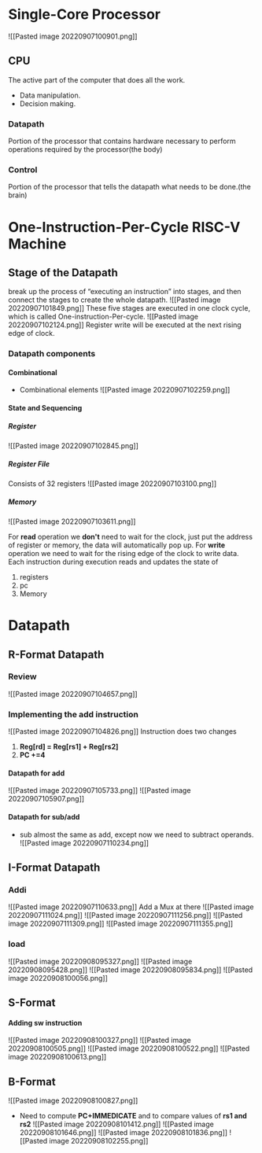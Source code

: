 
# Single-Core Processor
![[Pasted image 20220907100901.png]]
## CPU
The active part of the computer that does all the work.
* Data manipulation.
* Decision making.
### Datapath
Portion of the processor that contains hardware necessary to perform operations required by the processor(the body)
### Control
Portion of the processor that tells the datapath what needs to be done.(the brain)
# One-Instruction-Per-Cycle RISC-V Machine
## Stage of the Datapath
break up the process of “executing an instruction” into stages, and then connect the stages to create the whole datapath.
![[Pasted image 20220907101849.png]]
These five stages are executed in one clock cycle, which is called One-instruction-Per-cycle.
![[Pasted image 20220907102124.png]]
Register write will be executed at the next rising edge of clock.
### Datapath components
#### Combinational
* Combinational elements
![[Pasted image 20220907102259.png]]
#### State and Sequencing
##### Register
![[Pasted image 20220907102845.png]]
##### Register File
Consists of 32 registers
![[Pasted image 20220907103100.png]]
##### Memory
![[Pasted image 20220907103611.png]]

For **read** operation we **don't** need to wait for the clock, just put the address of register or memory, the data will automatically pop up.
For **write** operation we need to wait for the rising edge of the clock to write data.
Each instruction during execution reads and updates the state of
1. registers
2. pc
3. Memory

# Datapath
## R-Format Datapath
### Review
![[Pasted image 20220907104657.png]]
### Implementing the add instruction
![[Pasted image 20220907104826.png]]
Instruction does two changes
1. **Reg[rd] = Reg[rs1] + Reg[rs2]** 
2. **PC +=4** 
#### Datapath for add
![[Pasted image 20220907105733.png]]
![[Pasted image 20220907105907.png]]
#### Datapath for sub/add
* sub almost the same as add, except now we need to subtract operands.
![[Pasted image 20220907110234.png]]

## I-Format Datapath
### Addi
![[Pasted image 20220907110633.png]]
Add a Mux at there
![[Pasted image 20220907111024.png]]
![[Pasted image 20220907111256.png]]
![[Pasted image 20220907111309.png]]
![[Pasted image 20220907111355.png]]
### load
![[Pasted image 20220908095327.png]]
![[Pasted image 20220908095428.png]]
![[Pasted image 20220908095834.png]]
![[Pasted image 20220908100056.png]]
## S-Format
#### Adding sw instruction
![[Pasted image 20220908100327.png]]
![[Pasted image 20220908100505.png]]
![[Pasted image 20220908100522.png]]
![[Pasted image 20220908100613.png]]

## B-Format
![[Pasted image 20220908100827.png]]
* Need to compute **PC+IMMEDICATE**  and to compare values of **rs1 and rs2** 
![[Pasted image 20220908101412.png]]
![[Pasted image 20220908101646.png]]
![[Pasted image 20220908101836.png]]
![[Pasted image 20220908102255.png]]
